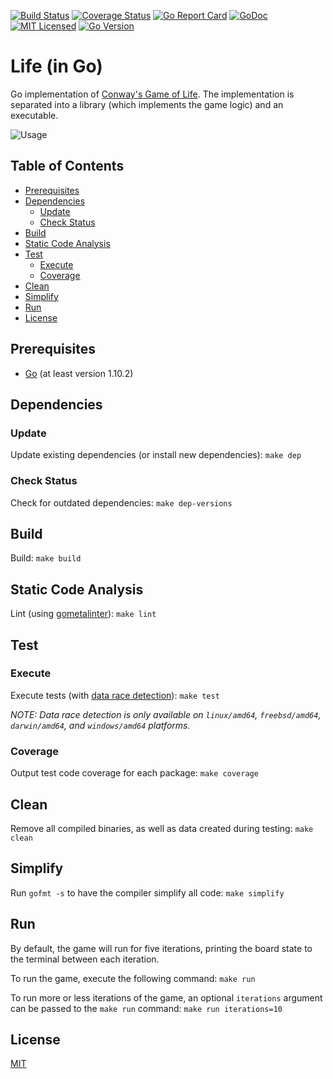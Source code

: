 [![Build Status](https://travis-ci.org/jeremy-miller/life-go.svg?branch=master)](https://travis-ci.org/jeremy-miller/life-go)
[![Coverage Status](https://coveralls.io/repos/github/jeremy-miller/life-go/badge.svg?branch=master)](https://coveralls.io/github/jeremy-miller/life-go?branch=master)
[![Go Report Card](https://goreportcard.com/badge/github.com/jeremy-miller/life-go)](https://goreportcard.com/report/github.com/jeremy-miller/life-go)
[![GoDoc](https://godoc.org/github.com/jeremy-miller/life-go?status.svg)](https://godoc.org/github.com/jeremy-miller/life-go)
[![MIT Licensed](https://img.shields.io/badge/license-MIT-blue.svg)](https://github.com/jeremy-miller/life-go/blob/master/LICENSE)
[![Go Version](https://img.shields.io/badge/Go-1.10.2-blue.svg)]()

# Life (in Go)
Go implementation of
[Conway's Game of Life](https://en.wikipedia.org/wiki/Conway%27s_Game_of_Life).
The implementation is separated into a library (which implements the game logic)
and an executable.

![Usage](https://github.com/jeremy-miller/life-go/blob/master/usage.gif)

## Table of Contents
- [Prerequisites](#prerequisites)
- [Dependencies](#dependencies)
    - [Update](#update)
    - [Check Status](#check-status)
- [Build](#build)
- [Static Code Analysis](#static-code-analysis)
- [Test](#test)
    - [Execute](#execute)
    - [Coverage](#coverage)
- [Clean](#clean)
- [Simplify](#simplify)
- [Run](#run)
- [License](#license)

## Prerequisites
- [Go](https://golang.org/doc/install) (at least version 1.10.2)

## Dependencies
### Update
Update existing dependencies (or install new dependencies): `make dep`

### Check Status
Check for outdated dependencies: `make dep-versions`

## Build
Build: `make build`

## Static Code Analysis
Lint (using [gometalinter](https://github.com/alecthomas/gometalinter)):
`make lint`

## Test
### Execute
Execute tests (with [data race detection](https://golang.org/doc/articles/race_detector.html)):
`make test`

_NOTE: Data race detection is only available on `linux/amd64`, `freebsd/amd64`,
`darwin/amd64`, and `windows/amd64` platforms._

### Coverage
Output test code coverage for each package: `make coverage`

## Clean
Remove all compiled binaries, as well as data created during testing:
`make clean`

## Simplify
Run `gofmt -s` to have the compiler simplify all code: `make simplify`

## Run
By default, the game will run for five iterations, printing the board state to
the terminal between each iteration.

To run the game, execute the following command: `make run`

To run more or less iterations of the game, an optional `iterations` argument
can be passed to the `make run` command: `make run iterations=10`

## License
[MIT](https://github.com/jeremy-miller/life-go/blob/master/LICENSE)
